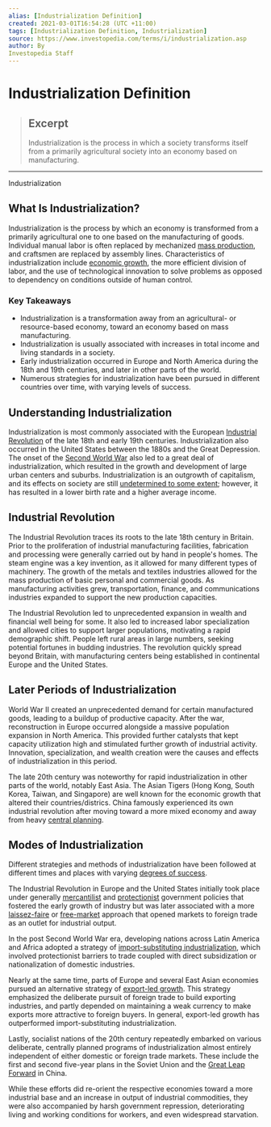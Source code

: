 ```yaml
---
alias: [Industrialization Definition]
created: 2021-03-01T16:54:28 (UTC +11:00)
tags: [Industrialization Definition, Industrialization]
source: https://www.investopedia.com/terms/i/industrialization.asp
author: By
Investopedia Staff
---
```


# Industrialization Definition

> ## Excerpt
> Industrialization is the process in which a society transforms itself from a primarily agricultural society into an economy based on manufacturing.

---

Industrialization
## What Is Industrialization?

Industrialization is the process by which an economy is transformed from a primarily agricultural one to one based on the manufacturing of goods. Individual manual labor is often replaced by mechanized [mass production](https://www.investopedia.com/terms/m/mass-production.asp), and craftsmen are replaced by assembly lines. Characteristics of industrialization include [economic growth](https://www.investopedia.com/terms/e/economicgrowth.asp), the more efficient division of labor, and the use of technological innovation to solve problems as opposed to dependency on conditions outside of human control.

### Key Takeaways

-   Industrialization is a transformation away from an agricultural- or resource-based economy, toward an economy based on mass manufacturing.
-   Industrialization is usually associated with increases in total income and living standards in a society.
-   Early industrialization occurred in Europe and North America during the 18th and 19th centuries, and later in other parts of the world.
-   Numerous strategies for industrialization have been pursued in different countries over time, with varying levels of success.

## Understanding Industrialization

Industrialization is most commonly associated with the European [Industrial Revolution](https://www.investopedia.com/terms/i/industrial-revolution.asp) of the late 18th and early 19th centuries. Industrialization also occurred in the United States between the 1880s and the Great Depression. The onset of the [Second World War](https://www.investopedia.com/ask/answers/112814/how-did-world-war-ii-impact-european-gdp.asp) also led to a great deal of industrialization, which resulted in the growth and development of large urban centers and suburbs. Industrialization is an outgrowth of capitalism, and its effects on society are still [undetermined to some extent](https://www.investopedia.com/ask/answers/072815/what-are-some-drawbacks-industrialization.asp); however, it has resulted in a lower birth rate and a higher average income.

## Industrial Revolution

The Industrial Revolution traces its roots to the late 18th century in Britain. Prior to the proliferation of industrial manufacturing facilities, fabrication and processing were generally carried out by hand in people's homes. The steam engine was a key invention, as it allowed for many different types of machinery. The growth of the metals and textiles industries allowed for the mass production of basic personal and commercial goods. As manufacturing activities grew, transportation, finance, and communications industries expanded to support the new production capacities.

The Industrial Revolution led to unprecedented expansion in wealth and financial well being for some. It also led to increased labor specialization and allowed cities to support larger populations, motivating a rapid demographic shift. People left rural areas in large numbers, seeking potential fortunes in budding industries. The revolution quickly spread beyond Britain, with manufacturing centers being established in continental Europe and the United States.

## Later Periods of Industrialization

World War II created an unprecedented demand for certain manufactured goods, leading to a buildup of productive capacity. After the war, reconstruction in Europe occurred alongside a massive population expansion in North America. This provided further catalysts that kept capacity utilization high and stimulated further growth of industrial activity. Innovation, specialization, and wealth creation were the causes and effects of industrialization in this period.

The late 20th century was noteworthy for rapid industrialization in other parts of the world, notably East Asia. The Asian Tigers (Hong Kong, South Korea, Taiwan, and Singapore) are well known for the economic growth that altered their countries/districs. China famously experienced its own industrial revolution after moving toward a more mixed economy and away from heavy [central planning](https://www.investopedia.com/terms/c/centrally-planned-economy.asp).

## Modes of Industrialization

Different strategies and methods of industrialization have been followed at different times and places with varying [degrees of success](https://www.investopedia.com/ask/answers/033115/industrialization-good-economy.asp).

The Industrial Revolution in Europe and the United States initially took place under generally [mercantilist](https://www.investopedia.com/terms/m/mercantilism.asp) and [protectionist](https://www.investopedia.com/terms/p/protectionism.asp) government policies that fostered the early growth of industry but was later associated with a more [laissez-faire](https://www.investopedia.com/terms/l/laissezfaire.asp) or [free-market](https://www.investopedia.com/terms/f/freemarket.asp) approach that opened markets to foreign trade as an outlet for industrial output.

In the post Second World War era, developing nations across Latin America and Africa adopted a strategy of [import-substituting industrialization](https://www.investopedia.com/terms/i/importsubstitutionindustrialization.asp), which involved protectionist barriers to trade coupled with direct subsidization or nationalization of domestic industries.

Nearly at the same time, parts of Europe and several East Asian economies pursued an alternative strategy of [export-led growth](https://www.investopedia.com/articles/investing/011416/exportled-growth-strategies-through-history.asp). This strategy emphasized the deliberate pursuit of foreign trade to build exporting industries, and partly depended on maintaining a weak currency to make exports more attractive to foreign buyers. In general, export-led growth has outperformed import-substituting industrialization.

Lastly, socialist nations of the 20th century repeatedly embarked on various deliberate, centrally planned programs of industrialization almost entirely independent of either domestic or foreign trade markets. These include the first and second five-year plans in the Soviet Union and the [Great Leap Forward](https://www.investopedia.com/terms/g/great-leap-forward.asp) in China.

While these efforts did re-orient the respective economies toward a more industrial base and an increase in output of industrial commodities, they were also accompanied by harsh government repression, deteriorating living and working conditions for workers, and even widespread starvation.

